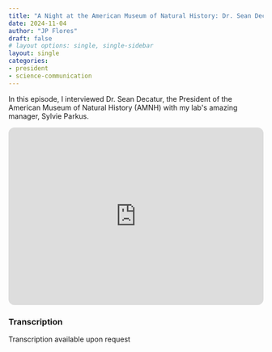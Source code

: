 ```yaml
---
title: "A Night at the American Museum of Natural History: Dr. Sean Decatur"
date: 2024-11-04
author: "JP Flores"
draft: false
# layout options: single, single-sidebar
layout: single
categories:
- president
- science-communication
---
```


In this episode, I interviewed Dr. Sean Decatur, the President of the American Museum of Natural History (AMNH) with my lab's amazing manager, Sylvie Parkus.

<iframe style="border-radius:12px" src="https://open.spotify.com/embed/episode/51wDj0jBoTSTx4VR7dzVE9?utm_source=generator&theme=0" width="100%" height="352" frameBorder="0" allowfullscreen="" allow="autoplay; clipboard-write; encrypted-media; fullscreen; picture-in-picture" loading="lazy"></iframe>

### Transcription

Transcription available upon request